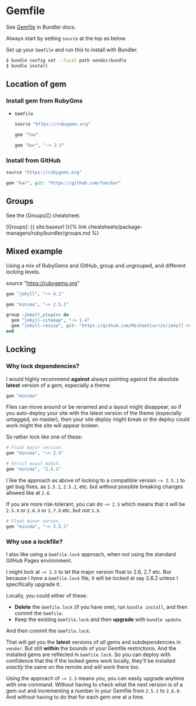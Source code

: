 # Gemfile


See [Gemfile](https://bundler.io/gemfile.html) in Bundler docs.

Always start by setting `source` at the top as below.

Set up your `Gemfile` and run this to install with Bundler.

```sh
$ bundle config set --local path vendor/bundle
$ bundle install
```


## Location of gem

### Install gem from RubyGms

- `Gemfile`
    ```ruby
    source "https://rubygems.org"
    
    gem "foo"

    gem "bar", "~> 2.5"
    ```
    
### Install from GitHub

```ruby
source "https://rubygems.org"

gem "bar", git: "https://github.com/foo/bar"
```



## Groups

See the [Groups][] cheatsheet.


[Groups]: {{ site.baseurl }}{% link cheatsheets/package-managers/ruby/bundler/groups.md %}


## Mixed example

Using a mix of RubyGems and GitHub, group and ungrouped, and different locking levels.

source "https://rubygems.org"

```ruby
gem "jekyll", "~> 4.1"

gem "minima", "~> 2.5.1"

group :jekyll_plugins do
  gem "jekyll-sitemap", "~> 1.4"
  gem "jekyll-resize", git: "https://github.com/MichaelCurrin/jekyll-resize"
end
```

## Locking

### Why lock dependencies?

I would highly recommend **against** always pointing against the absolute **latest** version of a gem, especially a theme.

```ruby
gem "minima"
```

Files can move around or be renamed and a layout might disappear, so if you auto-deploy your site with the latest version of the theme (especially untagged, on master), then your site deploy might break or the deploy could work might the site will appear broken.

So rather lock like one of these:

```ruby
# Float major version.
gem "minima", "~> 2.5"

# Strict exact match.
gem "minima", "2.5.1"
```

I like the approach as above of locking to a compatible version `~> 2.5.1` to get bug fixes, as `2.5.1`, `2.5.2`, etc. but without possible breaking changes allowed like at `2.6`.

If you are more risk-tolerant, you can do `~> 2.5` which means that it will be `2.5.X` or `2.6.X` or `2.7.X` etc. but _not_ `3.X`.

```ruby
# Float minor verson.
gem "minima", "~> 2.5.1"
```

### Why use a lockfile?

I also like using a `Gemfile.lock` approach, when not using the standard GitHub Pages environment.

I might lock at `~> 2.5` to let the major version float to 2.6, 2.7 etc. But because I _have_ a `Gemfile.lock` file, it will be locked at say 2.6.2 unless I specifically upgrade it.

Locally, you could either of these:

- **Delete** the `Gemfile.lock` (if you have one), run `bundle install`, and then commit the `Gemfile`.
- Keep the existing `Gemfile.lock` and then **upgrade** with `bundle update`.

And then commit the `Gemfile.lock`.

That will get you the **latest** versions of _all_ gems and subdependencies in `vendor`. But still **within** the bounds of your Gemfile restrictions. And the installed gems are reflected in `Gemfile.lock`. So you can deploy with confidence that the if the locked gems work locally, they'll be installed _exactly_ the same on the remote and will work there too.

Using the approach of `~> 2.5` means you, you can easily upgrade anytime with one command. Without having to check what the next version is of a gem out and incrementing a number in your Gemfile from `2.5.1` to `2.6.0`. And without having to do that for each gem one at a time.
